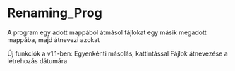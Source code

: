 # Renaming_Prog
A program egy adott mappából átmásol fájlokat egy másik megadott mappába, majd átnevezi azokat

Új funkciók a v1.1-ben: 
Egyenkénti másolás, kattintással
Fájlok átnevezése a létrehozás dátumára
